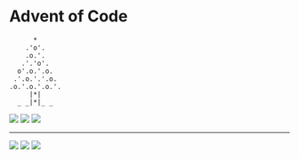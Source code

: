 # Advent of Code

```
      *
    .'o'.
    .o.'.
   .'.'o'.
  o'.o.'.o.
 .'.o.'.'.o.
.o.'.o.'.o.'.
     |*|
  _ _|*|_ _
```

![](https://img.shields.io/badge/2021%20📅-4-blue) ![](https://img.shields.io/badge/stars%20⭐-8-yellow) ![](https://img.shields.io/badge/days%20completed-4-red)

---

![](https://img.shields.io/badge/2020%20📅-orange) ![](https://img.shields.io/badge/2020%20⭐-18-yellow) ![](https://img.shields.io/badge/2020%20completed-7-red)
